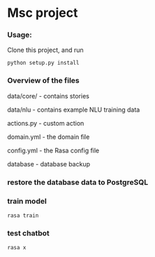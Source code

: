 # Msc project

### Usage:
Clone this project, and run 

`python setup.py install`


### Overview of the files
data/core/ - contains stories

data/nlu - contains example NLU training data

actions.py - custom action

domain.yml - the domain file

config.yml - the Rasa config file

database - database backup

### restore the database data to PostgreSQL

### train model
`rasa train`

### test chatbot
`rasa x`


